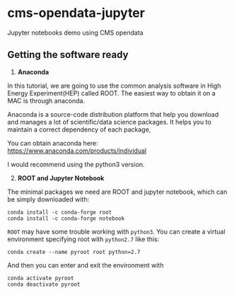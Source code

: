 # cms-opendata-jupyter
Jupyter notebooks demo using CMS opendata


## Getting the software ready

 1. **Anaconda**
 
In this tutorial, we are going to use the common analysis software in High Energy Experiment(HEP) called ROOT.
The easiest way to obtain it on a MAC is through anaconda.

Anaconda is a source-code distribution platform that help you download and manages a lot of scientific/data science packages. It helps you to maintain a correct dependency of each package,

You can obtain anaconda here:
https://www.anaconda.com/products/individual

I would recommend using the python3 version.

 2. **ROOT and Jupyter Notebook**
 
 The minimal packages we need are ROOT and jupyter notebook, which can be simply downloaded with:

```
conda install -c conda-forge root
conda install -c conda-forge notebook
```

`ROOT` may have some trouble working with `python3`. You can create a virtual environment specifying root with `python2.7` like this:

```
conda create --name pyroot root python=2.7
```

And then you can enter and exit the environment with 
```
conda activate pyroot
conda deactivate pyroot
```
